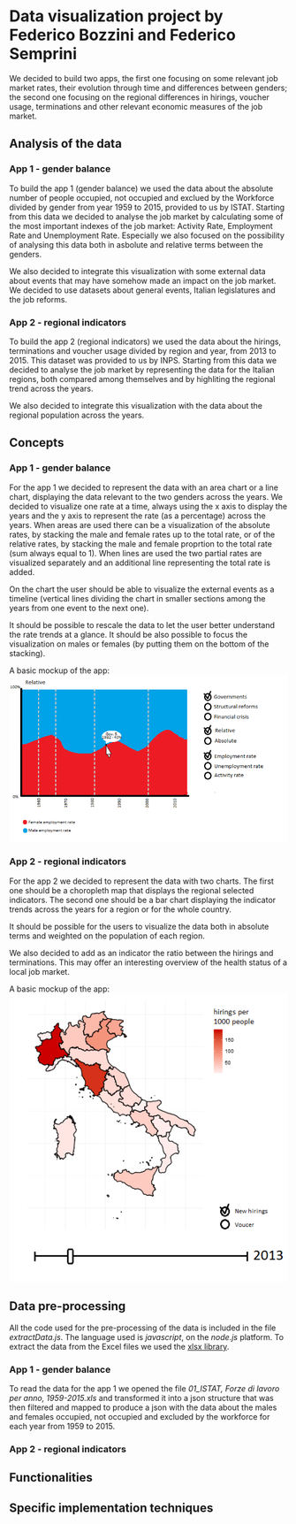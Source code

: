 # Data visualization project by Federico Bozzini and Federico Semprini

We decided to build two apps, the first one focusing on some relevant job market rates, their evolution through time and differences between genders; the second one focusing on the regional differences in hirings, voucher usage, terminations and other relevant economic measures of the job market.

## Analysis of the data

### App 1 - gender balance

To build the app 1 (gender balance) we used the data about the absolute number of people occupied, not occupied and exclued by the Workforce divided by gender from year 1959 to 2015, provided to us by ISTAT. Starting from this data we decided to analyse the job market by calculating some of the most important indexes of the job market: Activity Rate, Employment Rate and Unemployment Rate. Especially we also focused on the possibility of analysing this data both in asbolute and relative terms between the genders.

We also decided to integrate this visualization with some external data about events that may have somehow made an impact on the job market. We decided to use datasets about general events, Italian legislatures and the job reforms.

### App 2 - regional indicators

To build the app 2 (regional indicators) we used the data about the hirings, terminations and voucher usage divided by region and year, from 2013 to 2015. This dataset was provided to us by INPS. Starting from this data we decided to analyse the job market by representing the data for the Italian regions, both compared among themselves and by highliting the regional trend across the years.

We also decided to integrate this visualization with the data about the regional population across the years.

## Concepts

### App 1 - gender balance

For the app 1 we decided to represent the data with an area chart or a line chart, displaying the data relevant to the two genders across the years. We decided to visualize one rate at a time, always using the x axis to display the years and the y axis to represent the rate (as a percentage) across the years. When areas are used there can be a visualization of the absolute rates, by stacking the male and female rates up to the total rate, or of the relative rates, by stacking the male and female proprtion to the total rate (sum always equal to 1). When lines are used the two partial rates are visualized separately and an additional line representing the total rate is added.

On the chart the user should be able to visualize the external events as a timeline (vertical lines dividing the chart in smaller sections among the years from one event to the next one).

It should be possible to rescale the data to let the user better understand the rate trends at a glance. It should be also possible to focus the visualization on males or females (by putting them on the bottom of the stacking).

A basic mockup of the app:
![app 1 mockup](img/app1mockup.png)

### App 2 - regional indicators

For the app 2 we decided to represent the data with two charts. The first one should be a choropleth map that displays the regional selected indicators. The second one should be a bar chart displaying the indicator trends across the years for a region or for the whole country.

It should be possible for the users to visualize the data both in absolute terms and weighted on the population of each region.

We also decided to add as an indicator the ratio between the hirings and terminations. This may offer an interesting overview of the health status of a local job market.

A basic mockup of the app:
![app 2 mockup](img/app2mockup.png)

## Data pre-processing

All the code used for the pre-processing of the data is included in the file *extractData.js*. The language used is *javascript*, on the *node.js* platform. To extract the data from the Excel files we used the [xlsx library](https://www.npmjs.com/package/xlsx).

### App 1 - gender balance

To read the data for the app 1 we opened the file *01_ISTAT, Forze di lavoro per anno, 1959-2015.xls* and transformed it into a json structure that was then filtered and mapped to produce a json with the data about the males and females occupied, not occupied and excluded by the workforce for each year from 1959 to 2015. 

### App 2 - regional indicators

## Functionalities

## Specific implementation techniques

